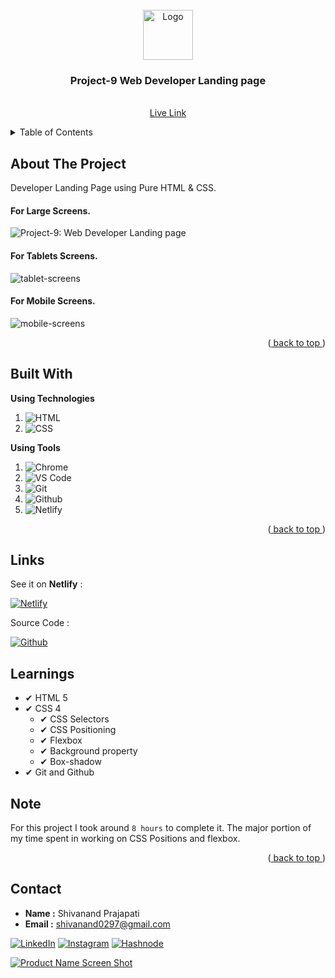 <div id="top"></div>

<!-- PROJECT LOGO -->
<br />
<div align="center">
  <a href="https://github.com/Shivanand0297/Project-9-Fullstack-Javascript-Web-Development-Bootcamp">
    <img src="https://learncodeonline.in/mascot.png" alt="Logo" width="80">
  </a>

<h3 align="center">Project-9 Web Developer Landing page</h3>

  <p align="center">
    <br />
    <a href="https://shivanand-project-9.netlify.app/">Live Link</a>
  </p>
</div>

<!-- TABLE OF CONTENTS -->
<details>
  <summary>Table of Contents</summary>
  <ol>
    <li>
      <a href="#about-the-project">About The Project</a>
    </li>
    <li><a href="#built-with">Built With</a></li>
    <li><a href="#live-project">Live Project</a></li>
    <li><a href="#learnt">Learnt</a></li>
    <li><a href="#contact">About Me</a></li>

  </ol>
</details>

<!-- ABOUT THE PROJECT -->

## About The Project

Developer Landing Page using Pure HTML & CSS.

#### For Large Screens.

![Project-9: Web Developer Landing page](https://github.com/Shivanand0297/Project-9-Fullstack-Javascript-Web-Development-Bootcamp/blob/Project-9/screen-shots/new/large.png)

#### For Tablets Screens.

![tablet-screens](https://github.com/Shivanand0297/Project-9-Fullstack-Javascript-Web-Development-Bootcamp/blob/Project-9/screen-shots/new/tablet.png)

#### For Mobile Screens.

![mobile-screens](https://github.com/Shivanand0297/Project-9-Fullstack-Javascript-Web-Development-Bootcamp/blob/Project-9/screen-shots/new/mobile.png)



<p align="right">(<a href="#top"> back to top </a>)</p>

## Built With

**Using Technologies**

1. ![HTML][html-shield]
2. ![CSS][css-shield]

**Using Tools**

1. ![Chrome][chrome-shield]
2. ![VS Code][vscode-shield]
3. ![Git][git-shield]
4. ![Github][github-shield]
5. ![Netlify][netlify-shield]

<p align="right">(<a href="#top"> back to top </a>)</p>

## Links

See it on **Netlify** :

[![Netlify][netlify-shield]][project-url]

Source Code :

[![Github][github-shield]][source-code]

<!-- LEARNT -->

## Learnings

- ✔ HTML 5
- ✔ CSS 4
  - ✔ CSS Selectors
  - ✔ CSS Positioning
  - ✔ Flexbox
  - ✔ Background property 
  - ✔ Box-shadow
 - ✔ Git and Github
<!-- NOTE -->

## Note

For this project I took around `8 hours` to complete it. The major portion of my time spent in working on CSS Positions and flexbox.

<p align="right">(<a href="#top"> back to top </a>)</p>


<!-- CONTACT -->

## Contact

- **Name :** Shivanand Prajapati
- **Email :** shivanand0297@gmail.com

<!-- Social Links -->

[![LinkedIn][linkedin-shield]][linkedin-url]
[![Instagram][instagram-shield]][instagram-url]
[![Hashnode][hashnode-shield]][hashnode-url]



<!-- BACK TO TOP -->

[![Product Name Screen Shot][backtotop-shield]](#top)

<!-- MARKDOWN LINKS & IMAGES -->

<!-- Linkedin -->

[linkedin-shield]: https://img.shields.io/badge/-LinkedIn-black.svg?style=for-the-badge&logo=linkedin&colorB=0B5FBB
[linkedin-url]: https://www.linkedin.com/in/shivanand-prajapati-2a5423167/

<!-- Instagram -->

[instagram-shield]: https://img.shields.io/badge/Instagram-%23E4405F.svg?style=for-the-badge&logo=Instagram&logoColor=white
[instagram-url]: https://instagram.com/shivanand_10.web.dev

<!-- Hashnode -->

[hashnode-shield]: https://img.shields.io/badge/Hashnode-2962FF?style=for-the-badge&logo=hashnode&logoColor=white
[hashnode-url]: https://hashnode.com/@Shivanand10

<!-- Back to Top -->

[backtotop-shield]: https://img.shields.io/badge/Back%20to%20Top-%5E-brightgreen

<!-- Tools and Technologies -->

[html-shield]: https://img.shields.io/badge/html5-%23E34F26.svg?style=for-the-badge&logo=html5&logoColor=white
[css-shield]: https://img.shields.io/badge/css4-%231572B6.svg?style=for-the-badge&logo=css3&logoColor=white
[vscode-shield]: https://img.shields.io/badge/Visual%20Studio%20Code-0078d7.svg?style=for-the-badge&logo=visual-studio-code&logoColor=white
[chrome-shield]: https://img.shields.io/badge/Google%20Chrome-4285F4?style=for-the-badge&logo=GoogleChrome&logoColor=white
[netlify-shield]: https://img.shields.io/badge/netlify-%23000000.svg?style=for-the-badge&logo=netlify&logoColor=#00C7B7
[git-shield]: https://img.shields.io/badge/git-%23F05033.svg?style=for-the-badge&logo=git&logoColor=white
[github-shield]: https://img.shields.io/badge/github-%23121011.svg?style=for-the-badge&logo=github&logoColor=white

<!-- Project screenshot -->

[product-screenshot]: https://github.com/Shivanand0297/Project-9-Fullstack-Javascript-Web-Development-Bootcamp/blob/Project-9/9.png

[project-url]: https://shivanand-project-9.netlify.app/

[source-code]: https://github.com/Shivanand0297/Project-9-Fullstack-Javascript-Web-Development-Bootcamp
